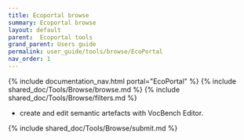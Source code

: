 ```yaml
---
title: Ecoportal browse
summary: Ecoportal browse
layout: default
parent:  Ecoportal tools
grand_parent: Users guide
permalink: user_guide/tools/browse/EcoPortal
nav_order: 1
---
```


{% include documentation_nav.html portal="EcoPortal" %}
{% include shared_doc/Tools/Browse/browse.md %}
{% include shared_doc/Tools/Browse/filters.md %}
- create and edit semantic artefacts with VocBench Editor.

{% include shared_doc/Tools/Browse/submit.md %}

